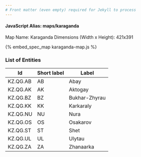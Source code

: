 ```yaml
---
# Front matter (even empty) required for Jekyll to process
---
```


#### JavaScript Alias: maps/karaganda

Map Name: Karaganda
Dimensions (Width x Height): 421x391



{% embed_spec_map karaganda-map.js %}

### List of Entities

 Id | Short label | Label
---|---|---
KZ.QG.AB|AB|Abay
KZ.QG.AK|AK|Aktogay
KZ.QG.BZ|BZ|Bukhar-Zhyrau
KZ.QG.KK|KK|Karkaraly
KZ.QG.NU|NU|Nura
KZ.QG.OS|OS|Osakarov
KZ.QG.ST|ST|Shet
KZ.QG.UL|UL|Ulytau
KZ.QG.ZA|ZA|Zhanaarka
